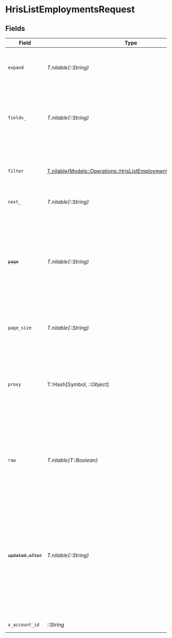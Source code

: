 # HrisListEmploymentsRequest


## Fields

| Field                                                                                                                                                                                                                                                                                                        | Type                                                                                                                                                                                                                                                                                                         | Required                                                                                                                                                                                                                                                                                                     | Description                                                                                                                                                                                                                                                                                                  | Example                                                                                                                                                                                                                                                                                                      |
| ------------------------------------------------------------------------------------------------------------------------------------------------------------------------------------------------------------------------------------------------------------------------------------------------------------ | ------------------------------------------------------------------------------------------------------------------------------------------------------------------------------------------------------------------------------------------------------------------------------------------------------------ | ------------------------------------------------------------------------------------------------------------------------------------------------------------------------------------------------------------------------------------------------------------------------------------------------------------ | ------------------------------------------------------------------------------------------------------------------------------------------------------------------------------------------------------------------------------------------------------------------------------------------------------------ | ------------------------------------------------------------------------------------------------------------------------------------------------------------------------------------------------------------------------------------------------------------------------------------------------------------ |
| `expand`                                                                                                                                                                                                                                                                                                     | *T.nilable(::String)*                                                                                                                                                                                                                                                                                        | :heavy_minus_sign:                                                                                                                                                                                                                                                                                           | The comma separated list of fields that will be expanded in the response                                                                                                                                                                                                                                     | groups                                                                                                                                                                                                                                                                                                       |
| `fields_`                                                                                                                                                                                                                                                                                                    | *T.nilable(::String)*                                                                                                                                                                                                                                                                                        | :heavy_minus_sign:                                                                                                                                                                                                                                                                                           | The comma separated list of fields that will be returned in the response (if empty, all fields are returned)                                                                                                                                                                                                 | id,remote_id,employee_id,remote_employee_id,job_title,pay_rate,pay_period,pay_frequency,pay_currency,fte,effective_date,employment_type,employment_contract_type,work_time,created_at,updated_at,start_date,end_date,active,department,team,cost_center,cost_centers,division,job,type,contract_type,manager |
| `filter`                                                                                                                                                                                                                                                                                                     | [T.nilable(Models::Operations::HrisListEmploymentsQueryParamFilter)](../../models/operations/hrislistemploymentsqueryparamfilter.md)                                                                                                                                                                         | :heavy_minus_sign:                                                                                                                                                                                                                                                                                           | Filter parameters that allow greater customisation of the list response                                                                                                                                                                                                                                      |                                                                                                                                                                                                                                                                                                              |
| `next_`                                                                                                                                                                                                                                                                                                      | *T.nilable(::String)*                                                                                                                                                                                                                                                                                        | :heavy_minus_sign:                                                                                                                                                                                                                                                                                           | The unified cursor                                                                                                                                                                                                                                                                                           |                                                                                                                                                                                                                                                                                                              |
| ~~`page`~~                                                                                                                                                                                                                                                                                                   | *T.nilable(::String)*                                                                                                                                                                                                                                                                                        | :heavy_minus_sign:                                                                                                                                                                                                                                                                                           | : warning: ** DEPRECATED **: This will be removed in a future release, please migrate away from it as soon as possible.<br/><br/>The page number of the results to fetch                                                                                                                                     |                                                                                                                                                                                                                                                                                                              |
| `page_size`                                                                                                                                                                                                                                                                                                  | *T.nilable(::String)*                                                                                                                                                                                                                                                                                        | :heavy_minus_sign:                                                                                                                                                                                                                                                                                           | The number of results per page (default value is 25)                                                                                                                                                                                                                                                         |                                                                                                                                                                                                                                                                                                              |
| `proxy`                                                                                                                                                                                                                                                                                                      | T::Hash[Symbol, *::Object*]                                                                                                                                                                                                                                                                                  | :heavy_minus_sign:                                                                                                                                                                                                                                                                                           | Query parameters that can be used to pass through parameters to the underlying provider request by surrounding them with 'proxy' key                                                                                                                                                                         |                                                                                                                                                                                                                                                                                                              |
| `raw`                                                                                                                                                                                                                                                                                                        | *T.nilable(T::Boolean)*                                                                                                                                                                                                                                                                                      | :heavy_minus_sign:                                                                                                                                                                                                                                                                                           | Indicates that the raw request result should be returned in addition to the mapped result (default value is false)                                                                                                                                                                                           |                                                                                                                                                                                                                                                                                                              |
| ~~`updated_after`~~                                                                                                                                                                                                                                                                                          | *T.nilable(::String)*                                                                                                                                                                                                                                                                                        | :heavy_minus_sign:                                                                                                                                                                                                                                                                                           | : warning: ** DEPRECATED **: This will be removed in a future release, please migrate away from it as soon as possible.<br/><br/>Use a string with a date to only select results updated after that given date                                                                                               | 2020-01-01T00:00:00.000Z                                                                                                                                                                                                                                                                                     |
| `x_account_id`                                                                                                                                                                                                                                                                                               | *::String*                                                                                                                                                                                                                                                                                                   | :heavy_check_mark:                                                                                                                                                                                                                                                                                           | The account identifier                                                                                                                                                                                                                                                                                       |                                                                                                                                                                                                                                                                                                              |